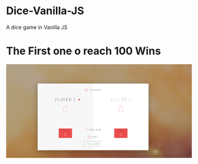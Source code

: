 # Dice-Vanilla-JS
A dice game in Vanilla JS
# The First one o reach 100 Wins
![ScreenShot](dice.png)
